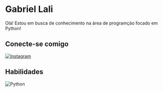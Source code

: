 # Gabriel Lali
Olá! Estou em busca de conhecimento na área de programção focado em Python!

## Conecte-se comigo
[![Instagram](https://img.shields.io/badge/Instagram-000?style=for-the-badge&logo=instagram)](https://www.instagram.com/gabriel.lali/)

## Habilidades
![Python](https://img.shields.io/badge/Python-000?style=for-the-badge&logo=python)

